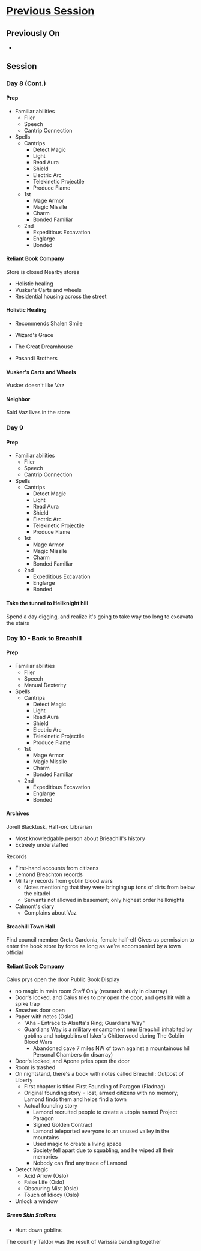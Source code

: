 # [Previous Session](./2020-08-27.md)

## Previously On

- 

## Session

### Day 8 (Cont.)

#### Prep

- Familiar abilities
  - Flier
  - Speech
  - Cantrip Connection
- Spells
  - Cantrips
    - Detect Magic
    - Light
    - Read Aura
    - Shield
    - Electric Arc
    - Telekinetic Projectile
    - Produce Flame
  - 1st
    - Mage Armor
    - Magic Missile
    - Charm
    - Bonded Familiar
  - 2nd
    - Expeditious Excavation
    - Englarge
    - Bonded

#### Reliant Book Company

Store is closed
Nearby stores
- Holistic healing
- Vusker's Carts and wheels
- Residential housing across the street

#### Holistic Healing

- Recommends Shalen Smile
- Wizard's Grace
- The Great Dreamhouse

- Pasandi Brothers

#### Vusker's Carts and Wheels

Vusker doesn't like Vaz

#### Neighbor

Said Vaz lives in the store

### Day 9

#### Prep 

- Familiar abilities
  - Flier
  - Speech
  - Cantrip Connection
- Spells
  - Cantrips
    - Detect Magic
    - Light
    - Read Aura
    - Shield
    - Electric Arc
    - Telekinetic Projectile
    - Produce Flame
  - 1st
    - Mage Armor
    - Magic Missile
    - Charm
    - Bonded Familiar
  - 2nd
    - Expeditious Excavation
    - Englarge
    - Bonded

#### Take the tunnel to Hellknight hill

Spend a day digging, and realize it's going to take way too long to excavata the stairs

### Day 10 - Back to Breachill 

#### Prep 

- Familiar abilities
  - Flier
  - Speech
  - Manual Dexterity
- Spells
  - Cantrips
    - Detect Magic
    - Light
    - Read Aura
    - Shield
    - Electric Arc
    - Telekinetic Projectile
    - Produce Flame
  - 1st
    - Mage Armor
    - Magic Missile
    - Charm
    - Bonded Familiar
  - 2nd
    - Expeditious Excavation
    - Englarge
    - Bonded
    
#### Archives

Jorell Blacktusk, Half-orc Librarian
- Most knowledgable person about Brieachill's history
- Extreely understaffed

Records
- First-hand accounts from citizens
- Lemond Breachton records
- Military records from goblin blood wars
  - Notes mentioning that they were bringing up tons of dirts from below the citadel
  - Servants not allowed in basement; only highest order hellknights
- Calmont's diary
  - Complains about Vaz
  
#### Breachill Town Hall

Find council member Greta Gardonia, female half-elf
Gives us permission to enter the book store by force as long as we're accompanied by a town official

#### Reliant Book Company

Caius prys open the door
Public Book Display
- no magic in main room
Staff Only (research study in disarray)
- Door's locked, and Caius tries to pry open the door, and gets hit with a spike trap
- Smashes door open
- Paper with notes (Oslo)
  - "Aha - Entrace to Alsetta's Ring; Guardians Way"
  - Guardians Way is a military encampment near Breachill inhabited by goblins and hobgoblins of Isker's Chitterwood during The Goblin Blood Wars
    - Abandoned cave 7 miles NW of town against a mountainous hill
Personal Chambers (in disarray)
- Door's locked, and Apone pries open the door
- Room is trashed
- On nightstand, there's a book with notes called Breachill: Outpost of Liberty 
  - First chapter is titled First Founding of Paragon (Fladnag)
  - Original founding story = lost, armed citizens with no memory; Lamond finds them and helps find a town
  - Actual founding story
    - Lamond recruited people to create a utopia named Project Paragon
    - Signed Golden Contract
    - Lamond teleported everyone to an unused valley in the mountains
    - Used magic to create a living space
    - Society fell apart due to squabling, and he wiped all their memories
    - Nobody can find any trace of Lamond
- Detect Magic
  - Acid Arrow (Oslo)
  - False Life (Oslo)
  - Obscuring Mist (Oslo)
  - Touch of Idiocy (Oslo)
- Unlock a window

##### Green Skin Stalkers

- Hunt down goblins

The country Taldor was the result of Varissia banding together

